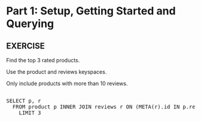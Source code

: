 # Part 1: Setup, Getting Started and Querying

## EXERCISE

Find the top 3 rated products.

Use the product and reviews keyspaces.

Only include products with more than 10 reviews.

<pre id="example"> 
SELECT p, r
  FROM product p INNER JOIN reviews r ON (META(r).id IN p.reviewList)
    LIMIT 3
</pre>
